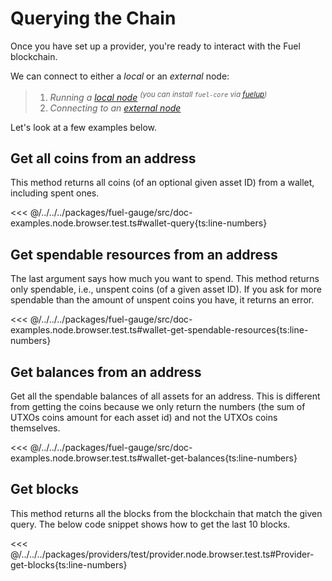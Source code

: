 # Querying the Chain

Once you have set up a provider, you're ready to interact with the Fuel blockchain.

We can connect to either a _*local*_ or an _*external*_ node:

> 1. _Running a [local node](http://fuelbook.fuel.network/master/for-developers/running-a-local-node.html) <sup>(you can install `fuel-core` via [fuelup](http://install.fuel.network/master/installation/index.html))</sup>_
> 1. _Connecting to an [external node](./connecting-to-an-external-node.md)_

Let's look at a few examples below.

## Get all coins from an address

This method returns all coins (of an optional given asset ID) from a wallet, including spent ones.

<<< @/../../../packages/fuel-gauge/src/doc-examples.node.browser.test.ts#wallet-query{ts:line-numbers}

## Get spendable resources from an address

The last argument says how much you want to spend. This method returns only spendable, i.e., unspent coins (of a given asset ID). If you ask for more spendable than the amount of unspent coins you have, it returns an error.

<<< @/../../../packages/fuel-gauge/src/doc-examples.node.browser.test.ts#wallet-get-spendable-resources{ts:line-numbers}

## Get balances from an address

Get all the spendable balances of all assets for an address. This is different from getting the coins because we only return the numbers (the sum of UTXOs coins amount for each asset id) and not the UTXOs coins themselves.

<<< @/../../../packages/fuel-gauge/src/doc-examples.node.browser.test.ts#wallet-get-balances{ts:line-numbers}

## Get blocks

This method returns all the blocks from the blockchain that match the given query. The below code snippet shows how to get the last 10 blocks.

<<< @/../../../packages/providers/test/provider.node.browser.test.ts#Provider-get-blocks{ts:line-numbers}
